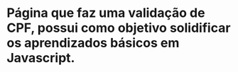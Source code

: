 #  Página que faz uma validação de CPF, possui como objetivo solidificar os aprendizados básicos em Javascript.
